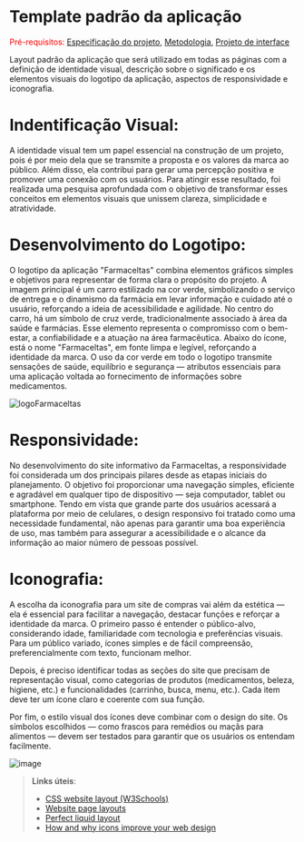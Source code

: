 # Template padrão da aplicação

<span style="color:red">Pré-requisitos: <a href="02-Especificacao.md"> Especificação do projeto</a></span>, <a href="03-Metodologia.md"> Metodologia</a>, <a href="05-Projeto-interface.md"> Projeto de interface</a>

Layout padrão da aplicação que será utilizado em todas as páginas com a definição de identidade visual, descrição sobre o significado e os elementos visuais do logotipo da aplicação, aspectos de responsividade e iconografia.

# Indentificação Visual:
A identidade visual tem um papel essencial na construção de um projeto, pois é por meio dela que se transmite a proposta e os valores da marca ao público. Além disso, ela contribui para gerar uma percepção positiva e promover uma conexão com os usuários. Para atingir esse resultado, foi realizada uma pesquisa aprofundada com o objetivo de transformar esses conceitos em elementos visuais que unissem clareza, simplicidade e atratividade.

# Desenvolvimento do Logotipo:
O logotipo da aplicação "Farmaceltas" combina elementos gráficos simples e objetivos para representar de forma clara o propósito do projeto. A imagem principal é um carro estilizado na cor verde, simbolizando o serviço de entrega e o dinamismo da farmácia em levar informação e cuidado até o usuário, reforçando a ideia de acessibilidade e agilidade.
No centro do carro, há um símbolo de cruz verde, tradicionalmente associado à área da saúde e farmácias. Esse elemento representa o compromisso com o bem-estar, a confiabilidade e a atuação na área farmacêutica.
Abaixo do ícone, está o nome "Farmaceltas", em fonte limpa e legível, reforçando a identidade da marca. O uso da cor verde em todo o logotipo transmite sensações de saúde, equilíbrio e segurança — atributos essenciais para uma aplicação voltada ao fornecimento de informações sobre medicamentos.

![logoFarmaceltas](https://github.com/user-attachments/assets/658b30c5-c40e-4c25-b33a-aafa99443b13)

# Responsividade:
No desenvolvimento do site informativo da Farmaceltas, a responsividade foi considerada um dos principais pilares desde as etapas iniciais do planejamento. O objetivo foi proporcionar uma navegação simples, eficiente e agradável em qualquer tipo de dispositivo — seja computador, tablet ou smartphone. Tendo em vista que grande parte dos usuários acessará a plataforma por meio de celulares, o design responsivo foi tratado como uma necessidade fundamental, não apenas para garantir uma boa experiência de uso, mas também para assegurar a acessibilidade e o alcance da informação ao maior número de pessoas possível.

# Iconografia:
A escolha da iconografia para um site de compras vai além da estética — ela é essencial para facilitar a navegação, destacar funções e reforçar a identidade da marca. O primeiro passo é entender o público-alvo, considerando idade, familiaridade com tecnologia e preferências visuais. Para um público variado, ícones simples e de fácil compreensão, preferencialmente com texto, funcionam melhor.

Depois, é preciso identificar todas as seções do site que precisam de representação visual, como categorias de produtos (medicamentos, beleza, higiene, etc.) e funcionalidades (carrinho, busca, menu, etc.). Cada item deve ter um ícone claro e coerente com sua função.

Por fim, o estilo visual dos ícones deve combinar com o design do site. Os símbolos escolhidos — como frascos para remédios ou maçãs para alimentos — devem ser testados para garantir que os usuários os entendam facilmente.

![image](https://github.com/user-attachments/assets/051074c2-3fe6-4404-94a2-7751cd48f05b)


> **Links úteis**:
>
> - [CSS website layout (W3Schools)](https://www.w3schools.com/css/css_website_layout.asp)
> - [Website page layouts](http://www.cellbiol.com/bioinformatics_web_development/chapter-3-your-first-web-page-learning-html-and-css/website-page-layouts/)
> - [Perfect liquid layout](https://matthewjamestaylor.com/perfect-liquid-layouts)
> - [How and why icons improve your web design](https://usabilla.com/blog/how-and-why-icons-improve-you-web-design/)
